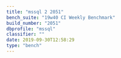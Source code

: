 ```yaml
---
title: "mssql 2 2051"
bench_suite: "19w40 CI Weekly Benchmark"
build_number: "2051"
dbprofile: "mssql"
classifier: ""
date: 2019-09-30T12:58:29
type: "bench"
---
```

